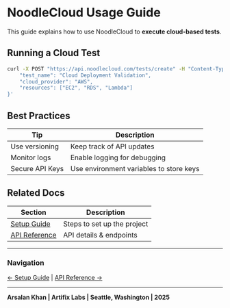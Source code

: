 # NoodleCloud Usage Guide

This guide explains how to use NoodleCloud to **execute cloud-based tests**.

## Running a Cloud Test

```bash
curl -X POST "https://api.noodlecloud.com/tests/create" -H "Content-Type: application/json" -d '{
    "test_name": "Cloud Deployment Validation",
    "cloud_provider": "AWS",
    "resources": ["EC2", "RDS", "Lambda"]
}'
```

## Best Practices

| Tip | Description |
|-----|-------------|
| Use versioning | Keep track of API updates |
| Monitor logs | Enable logging for debugging |
| Secure API Keys | Use environment variables to store keys |

## Related Docs

| Section | Description |
|---------|-------------|
| [Setup Guide](./setup.md) | Steps to set up the project |
| [API Reference](./api_reference.md) | API details & endpoints |

---

### Navigation  
[← Setup Guide](./setup.md) | [API Reference →](./api_reference.md)

---

**Arsalan Khan | Artifix Labs | Seattle, Washington | 2025**
